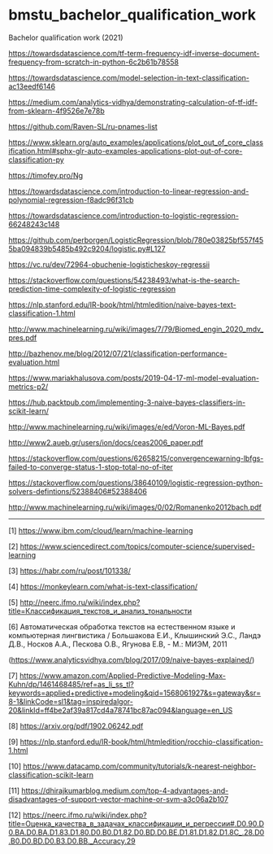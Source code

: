 # bmstu_bachelor_qualification_work
Bachelor qualification work (2021)
  
  https://towardsdatascience.com/tf-term-frequency-idf-inverse-document-frequency-from-scratch-in-python-6c2b61b78558
  
  https://towardsdatascience.com/model-selection-in-text-classification-ac13eedf6146
  
  https://medium.com/analytics-vidhya/demonstrating-calculation-of-tf-idf-from-sklearn-4f9526e7e78b
  
  https://github.com/Raven-SL/ru-pnames-list
  
  https://www.sklearn.org/auto_examples/applications/plot_out_of_core_classification.html#sphx-glr-auto-examples-applications-plot-out-of-core-classification-py
  
  https://timofey.pro/Ng
  
  https://towardsdatascience.com/introduction-to-linear-regression-and-polynomial-regression-f8adc96f31cb
  
  https://towardsdatascience.com/introduction-to-logistic-regression-66248243c148
  
  https://github.com/perborgen/LogisticRegression/blob/780e03825bf557f455ba094839b5485b492c9204/logistic.py#L127
  
  https://vc.ru/dev/72964-obuchenie-logisticheskoy-regressii
  
  https://stackoverflow.com/questions/54238493/what-is-the-search-prediction-time-complexity-of-logistic-regression
  
  https://nlp.stanford.edu/IR-book/html/htmledition/naive-bayes-text-classification-1.html
  
  http://www.machinelearning.ru/wiki/images/7/79/Biomed_engin_2020_mdv_pres.pdf
  
  http://bazhenov.me/blog/2012/07/21/classification-performance-evaluation.html
  
  https://www.mariakhalusova.com/posts/2019-04-17-ml-model-evaluation-metrics-p2/
  
  https://hub.packtpub.com/implementing-3-naive-bayes-classifiers-in-scikit-learn/
  
  http://www.machinelearning.ru/wiki/images/e/ed/Voron-ML-Bayes.pdf
  
  http://www2.aueb.gr/users/ion/docs/ceas2006_paper.pdf
  
  https://stackoverflow.com/questions/62658215/convergencewarning-lbfgs-failed-to-converge-status-1-stop-total-no-of-iter
  
  https://stackoverflow.com/questions/38640109/logistic-regression-python-solvers-defintions/52388406#52388406
  
  http://www.machinelearning.ru/wiki/images/0/02/Romanenko2012bach.pdf


--------------------------------------------------------------------------------------------------

[1] https://www.ibm.com/cloud/learn/machine-learning

[2] https://www.sciencedirect.com/topics/computer-science/supervised-learning     

[3] https://habr.com/ru/post/101338/

[4] https://monkeylearn.com/what-is-text-classification/

[5] http://neerc.ifmo.ru/wiki/index.php?title=Классификация_текстов_и_анализ_тональности

[6] Автоматическая обработка текстов на естественном языке и компьютерная лингвистика / Большакова Е.И., Клышинский Э.С., Ландэ Д.В., Носков А.А., Пескова О.В., Ягунова Е.В, - М.: МИЭМ, 2011

(https://www.analyticsvidhya.com/blog/2017/09/naive-bayes-explained/)

[7] https://www.amazon.com/Applied-Predictive-Modeling-Max-Kuhn/dp/1461468485/ref=as_li_ss_tl?keywords=applied+predictive+modeling&qid=1568061927&s=gateway&sr=8-1&linkCode=sl1&tag=inspiredalgor-20&linkId=ff4be2af39a817cd4a78741bc87ac094&language=en_US

[8] https://arxiv.org/pdf/1902.06242.pdf

[9] https://nlp.stanford.edu/IR-book/html/htmledition/rocchio-classification-1.html

[10] https://www.datacamp.com/community/tutorials/k-nearest-neighbor-classification-scikit-learn

[11] https://dhirajkumarblog.medium.com/top-4-advantages-and-disadvantages-of-support-vector-machine-or-svm-a3c06a2b107

[12] https://neerc.ifmo.ru/wiki/index.php?title=Оценка_качества_в_задачах_классификации_и_регрессии#.D0.90.D0.BA.D0.BA.D1.83.D1.80.D0.B0.D1.82.D0.BD.D0.BE.D1.81.D1.82.D1.8C_.28.D0.B0.D0.BD.D0.B3.D0.BB._Accuracy.29
